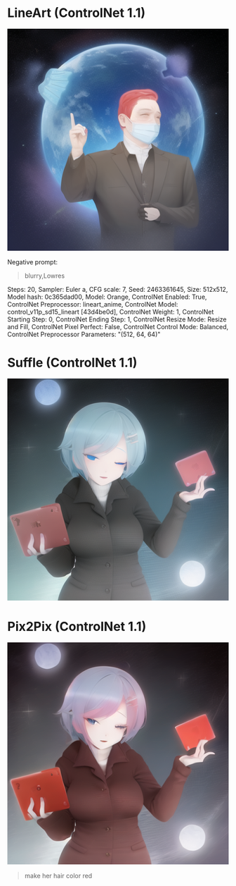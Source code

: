 # LineArt (ControlNet 1.1)

<!-- Image -->
![image](https://github.com/jjunis/VR_2022137002/blob/main/StableDiffusion/00003-634635347.png?raw=true)

Negative prompt: 
> blurry,Lowres

Steps: 20, Sampler: Euler a, CFG scale: 7, Seed: 2463361645, Size: 512x512, Model hash: 0c365dad00, Model: Orange, ControlNet Enabled: True, ControlNet Preprocessor: lineart_anime, ControlNet Model: control_v11p_sd15_lineart [43d4be0d], ControlNet Weight: 1, ControlNet Starting Step: 0, ControlNet Ending Step: 1, ControlNet Resize Mode: Resize and Fill, ControlNet Pixel Perfect: False, ControlNet Control Mode: Balanced, ControlNet Preprocessor Parameters: "(512, 64, 64)"

# Suffle (ControlNet 1.1)
<!-- Image -->
![image](https://github.com/jjunis/VR_2022137002/blob/main/StableDiffusion/00009-3009106999.png?raw=true)

# Pix2Pix (ControlNet 1.1)
<!-- Image -->
![image](https://github.com/jjunis/VR_2022137002/blob/main/StableDiffusion/00003-3053251619.png?raw=true)

> make her hair color red